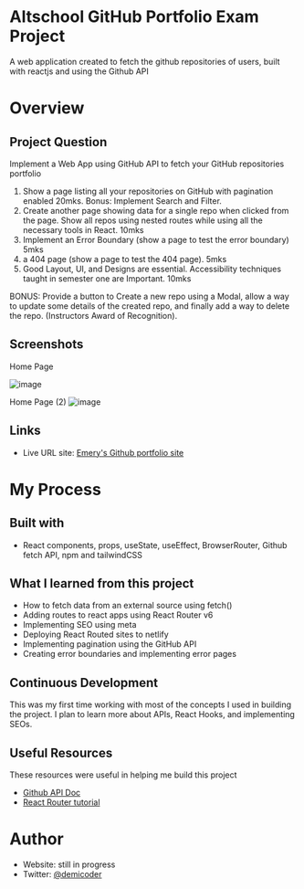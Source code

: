 # Altschool GitHub Portfolio Exam Project
 A web application created to fetch the github repositories of users, built with reactjs and using the Github API 

# Overview

## Project Question
Implement a Web App using GitHub API to fetch your GitHub repositories portfolio

1) Show a page listing all your repositories on GitHub with pagination enabled 20mks. Bonus: Implement Search and Filter. 
2) Create another page showing data for a single repo when clicked from the page. Show all repos using nested routes while using all the necessary tools in React. 10mks
3) Implement an Error Boundary (show a page to test the error boundary) 5mks
4) a 404 page  (show a page to test the 404 page). 5mks
5) Good Layout, UI, and Designs are essential. Accessibility techniques taught in semester one are Important. 10mks

BONUS: Provide a button to Create a new repo using a Modal, allow a way to update some details of the created repo, and finally add a way to delete the repo. (Instructors Award of Recognition).

## Screenshots

Home Page

![image](https://github.com/Emery-hub/github-users-portfolio/assets/66257377/179fc385-a257-480c-a5e5-cff72f5c7558)

Home Page (2)
![image](https://github.com/Emery-hub/github-users-portfolio/assets/66257377/23944e71-1880-4263-b77c-efa06f681e2c)

## Links

- Live URL site: [Emery's Github portfolio site](https://github-portfolio-emery.netlify.app)


# My Process

## Built with

- React components, props, useState, useEffect, BrowserRouter, Github fetch API, npm and tailwindCSS

## What I learned from this project

- How to fetch data from an external source using fetch()
- Adding routes to react apps using React Router v6
- Implementing SEO using meta
- Deploying React Routed sites to netlify
- Implementing pagination using the GitHub API
- Creating error boundaries and implementing error pages

## Continuous Development

This was my first time working with most of the concepts I used in building the project. I plan to learn more about APIs, React Hooks, and implementing SEOs.

## Useful Resources

These resources were useful in helping me build this project

- [Github API Doc](https://docs.github.com/en/rest/using-the-rest-api/getting-started-with-the-rest-api?apiVersion=2022-11-28)
- [React Router tutorial](https://reactrouter.com/en/main/start/tutorial)


# Author

- Website: still in progress
- Twitter: [@demicoder](https://www.twitter.com/@demicoder)


